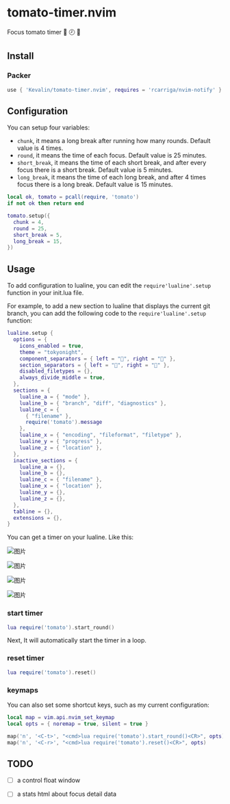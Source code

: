 # tomato-timer.nvim
Focus tomato timer 🍅 🕗 🎯

## Install

### Packer

```lua
use { 'Kevalin/tomato-timer.nvim', requires = 'rcarriga/nvim-notify' }
```

## Configuration

You can setup four variables:

- `chunk`, it means a long break after running how many rounds. Default value is 4 times.
- `round`, it means the time of each focus. Default value is 25 minutes.
- `short_break`, it means the time of each short break, and after every focus there is a short break. Default value is 5 minutes.
- `long_break`, it means the time of each long break, and after 4 times focus there is a long break. Default value is 15 minutes.

```lua
local ok, tomato = pcall(require, 'tomato')
if not ok then return end

tomato.setup({
  chunk = 4,
  round = 25,
  short_break = 5,
  long_break = 15,
})
```

## Usage

To add configuration to lualine, you can edit the `require'lualine'.setup` function in your init.lua file.

For example, to add a new section to lualine that displays the current git branch, you can add the following code to the `require'lualine'.setup` function:

```lua
lualine.setup {
  options = {
    icons_enabled = true,
    theme = "tokyonight",
    component_separators = { left = "", right = "" },
    section_separators = { left = "", right = "" },
    disabled_filetypes = {},
    always_divide_middle = true,
  },
  sections = {
    lualine_a = { "mode" },
    lualine_b = { "branch", "diff", "diagnostics" },
    lualine_c = {
      { "filename" },
      require('tomato').message
    },
    lualine_x = { "encoding", "fileformat", "filetype" },
    lualine_y = { "progress" },
    lualine_z = { "location" },
  },
  inactive_sections = {
    lualine_a = {},
    lualine_b = {},
    lualine_c = { "filename" },
    lualine_x = { "location" },
    lualine_y = {},
    lualine_z = {},
  },
  tabline = {},
  extensions = {},
}
```
You can get a timer on your lualine. Like this:

![图片](https://user-images.githubusercontent.com/3123807/221552993-536d51f9-b4cb-4332-876b-2ac7687886d1.png)

![图片](https://user-images.githubusercontent.com/3123807/221553083-a28a6e35-95fd-4531-8cd0-c6146e00373c.png)

![图片](https://user-images.githubusercontent.com/3123807/221553276-eb157d3c-3e43-4b88-9f09-634c519399ba.png)

![图片](https://user-images.githubusercontent.com/3123807/221553621-09871332-2ea5-48be-95b0-66d24554fedd.png)

### start timer

```lua
lua require('tomato').start_round()
```

Next, It will automatically start the timer in a loop.

### reset timer

```lua
lua require('tomato').reset()
```

### keymaps

You can also set some shortcut keys, such as my current configuration:

```lua
local map = vim.api.nvim_set_keymap
local opts = { noremap = true, silent = true }

map('n', '<C-t>', "<cmd>lua require('tomato').start_round()<CR>", opts)
map('n', '<C-r>', "<cmd>lua require('tomato').reset()<CR>", opts)
```

## TODO

- [ ] a control float window
- [ ] a stats html about focus detail data


